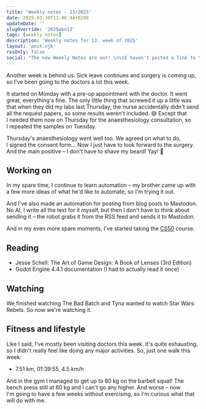 ```yaml
---
title: 'Weekly notes - 13/2025'
date: 2025-03-30T21:46:44+0200
updateDate: ''
slugOverride: '2025wkn13'
tags: [weekly notes]
description: 'Weekly notes for 13. week of 2025'
layout: 'post.njk'
rssOnly: false
social: "The new Weekly Notes are out! \n\nI haven't posted a link to them here for a while, but that will change now. How? You can find out in the article. 🙂"
---
```


Another week is behind us. Sick leave continues and surgery is coming up, so I've been going to the doctors a lot this week.

It started on Monday with a pre-op appointment with the doctor. It went great, everything's fine. The only little thing that screwed it up a little was that when they did my labs last Thursday, the nurse accidentally didn't send all the request papers, so some results weren't included. 😅 Except that I needed them now on Thursday for the anaesthesiology consultation, so I repeated the samples on Tuesday.

Thursday's anaesthesiology went well too. We agreed on what to do, I signed the consent form… Now I just have to look forward to the surgery. And the main positive – I don't have to shave my beard! Yay! 🥳

## Working on

In my spare time, I continue to learn automation – my brother came up with a few more ideas of what he'd like to automate, so I'm trying it out.

And I've also made an automation for posting from blog posts to Mastodon. No AI, I write all the text for it myself, but then I don't have to think about sending it – the robot grabs it from the RSS feed and sends it to Mastodon.

And in my even more spare moments, I've started taking the [CS50](https://pll.harvard.edu/course/cs50-introduction-computer-science) course. 

## Reading

- Jesse Schell: The Art of Game Design: A Book of Lenses (3rd Edition)
- Godot Engine 4.4.1 documentation (I had to actually read it once)

## Watching

We finished watching The Bad Batch and Týna wanted to watch Star Wars: Rebels. So now we're watching it.

## Fitness and lifestyle

Like I said, I've mostly been visiting doctors this week. It's quite exhausting, so I didn't really feel like doing any major activities. So, just one walk this week:

- 7.51 km, 01:39:55, 4.5 km/h

And in the gym I managed to get up to 80 kg on the barbell squat! The bench press still at 60 kg and I can't go any higher. And worse – now I'm going to have a few weeks without exercising, so I'm curious what that will do with me.